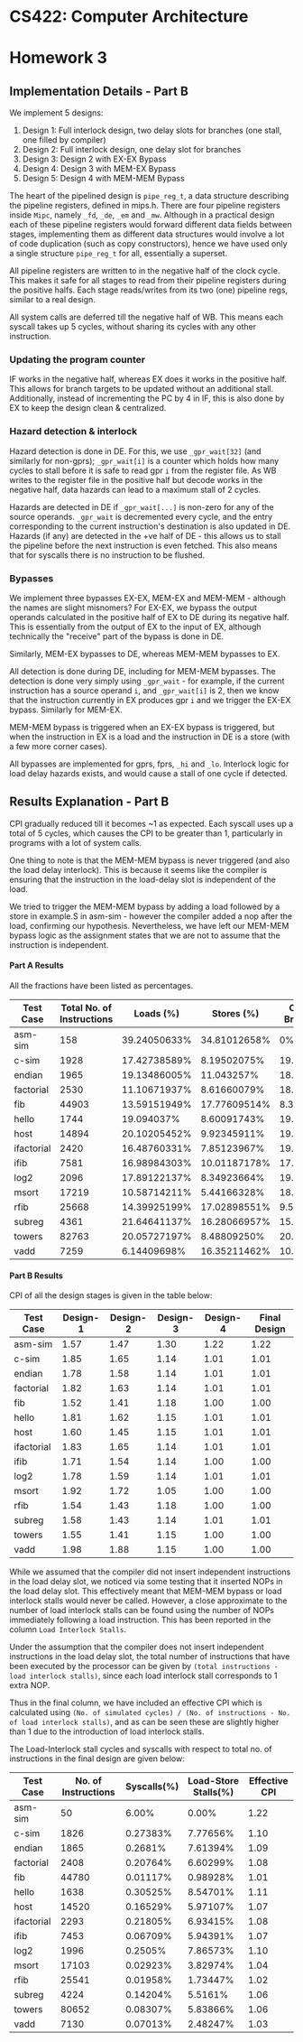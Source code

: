 # CS422: Computer Architecture
# Homework 3 

## Implementation Details - Part B

We implement 5 designs:

1. Design 1: Full interlock design, two delay slots for branches (one stall, one filled by compiler)
2. Design 2: Full interlock design, one delay slot for branches
3. Design 3: Design 2 with EX-EX Bypass
4. Design 4: Design 3 with MEM-EX Bypass
5. Design 5: Design 4 with MEM-MEM Bypass

The heart of the pipelined design is `pipe_reg_t`, a data structure describing the pipeline registers, defined in mips.h. There are four pipeline registers inside `Mipc`, namely `_fd`, `_de`, `_em` and `_mw`. Although in a practical design each of these pipeline registers would forward different data fields between stages, implementing them as different data structures would involve a lot of code duplication (such as copy constructors), hence we have used only a single structure `pipe_reg_t` for all, essentially a superset.

All pipeline registers are written to in the negative half of the clock cycle. This makes it safe for all stages to read from their pipeline registers during the positive halfs. Each stage reads/writes from its two (one) pipeline regs, similar to a real design.

All system calls are deferred till the negative half of WB. This means each syscall takes up 5 cycles, without sharing its cycles with any other instruction.

### Updating the program counter

IF works in the negative half, whereas EX does it works in the positive half. This allows for branch targets to be updated without an additional stall. Additionally, instead of incrementing the PC by 4 in IF, this is also done by EX to keep the design clean & centralized.

### Hazard detection & interlock

Hazard detection is done in DE. For this, we use `_gpr_wait[32]` (and similarly for non-gprs); `_gpr_wait[i]` is a counter which holds how many cycles to stall before it is safe to read gpr `i` from the register file. As WB writes to the register file in the positive half but decode works in the negative half, data hazards can lead to a maximum stall of 2 cycles.

Hazards are detected in DE if `_gpr_wait[...]` is non-zero for any of the source operands. `_gpr_wait` is decremented every cycle, and the entry corresponding to the current instruction's destination is also updated in DE. Hazards (if any) are detected in the +ve half of DE - this allows us to stall the pipeline before the next instruction is even fetched. This also means that for syscalls there is no instruction to be flushed.

### Bypasses

We implement three bypasses EX-EX, MEM-EX and MEM-MEM - although the names are slight misnomers? For EX-EX, we bypass the output operands calculated in the positive half of EX to DE during its negative half. This is essentially from the output of EX to the input of EX, although technically the "receive" part of the bypass is done in DE.

Similarly, MEM-EX bypasses to DE, whereas MEM-MEM bypasses to EX.

All detection is done during DE, including for MEM-MEM bypasses. The detection is done very simply using `_gpr_wait` - for example, if the current instruction has a source operand `i`, and `_gpr_wait[i]` is 2, then we know that the instruction currently in EX produces gpr `i` and we trigger the EX-EX bypass. Similarly for MEM-EX.

MEM-MEM bypass is triggered when an EX-EX bypass is triggered, but when the instruction in EX is a load and the instruction in DE is a store (with a few more corner cases).

All bypasses are implemented for gprs, fprs, `_hi` and `_lo`. Interlock logic for load delay hazards exists, and would cause a stall of one cycle if detected.

<div style="page-break-after: always;"></div>

## Results Explanation - Part B

CPI gradually reduced till it becomes ~1 as expected. Each syscall uses up a total of 5 cycles, which causes the CPI to be greater than 1, particularly in programs with a lot of system calls.

One thing to note is that the MEM-MEM bypass is never triggered (and also the load delay interlock). This is because it seems like the compiler is ensuring that the instruction in the load-delay slot is independent of the load.

We tried to trigger the MEM-MEM bypass by adding a load followed by a store in example.S in asm-sim - however the compiler added a nop after the load, confirming our hypothesis. Nevertheless, we have left our MEM-MEM bypass logic as the assignment states that we are not to assume that the instruction is independent. 

#### Part A Results

All the fractions have been listed as percentages.

| Test Case    | Total No. of Instructions | Loads (%) | Stores (%) | Conditional Branches (%) |
|--------------|-----------|------------|------------|------------|
| asm-sim      | 158   | 39.24050633% | 34.81012658% | 0% |
| c-sim        | 1928  | 17.42738589% | 8.19502075%  | 19.29460581% |
| endian       | 1965  | 19.13486005% | 11.043257%   | 18.01526717% |
| factorial    | 2530  | 11.10671937% | 8.61660079%  | 18.41897233% |
| fib          | 44903 | 13.59151949% | 17.77609514% | 8.34465403%  |
| hello        | 1744  | 19.094037%   | 8.60091743%  | 19.61009174% |
| host         | 14894 | 20.10205452% | 9.92345911%  | 19.22250571% |
| ifactorial   | 2420  | 16.48760331% | 7.85123967%  | 19.25619835% |
| ifib         | 7581  | 16.98984303% | 10.01187178% | 17.50428703% |
| log2         | 2096  | 17.89122137% | 8.34923664%  | 19.60877863% |
| msort        | 17219 | 10.58714211% | 5.44166328%  | 18.12532667% |
| rfib         | 25668 | 14.39925199% | 17.02898551% | 9.51379149% |
| subreg       | 4361  | 21.64641137% | 16.28066957% | 15.59275395% |
| towers       | 82763 | 20.05727197% | 8.48809250%  | 20.54299327% |
| vadd         | 7259  | 6.14409698%  | 16.35211462% | 10.57996969% |

#### Part B Results

CPI of all the design stages is given in the table below:

| Test Case  | Design-1 | Design-2 | Design-3 | Design-4 | Final Design |
|------------|----------|----------|----------|----------|--------------|
| asm-sim    | 1.57 | 1.47 | 1.30 | 1.22 | 1.22 |
| c-sim      | 1.85 | 1.65 | 1.14 | 1.01 | 1.01 |
| endian     | 1.78 | 1.58 | 1.14 | 1.01 | 1.01 |
| factorial  | 1.82 | 1.63 | 1.14 | 1.01 | 1.01 |
| fib        | 1.52 | 1.41 | 1.18 | 1.00 | 1.00 |
| hello      | 1.81 | 1.62 | 1.15 | 1.01 | 1.01 |
| host       | 1.60 | 1.45 | 1.15 | 1.01 | 1.01 |
| ifactorial | 1.83 | 1.65 | 1.14 | 1.01 | 1.01 |
| ifib       | 1.71 | 1.54 | 1.14 | 1.00 | 1.00 |
| log2       | 1.78 | 1.59 | 1.14 | 1.01 | 1.01 |
| msort      | 1.92 | 1.72 | 1.05 | 1.00 | 1.00 |
| rfib       | 1.54 | 1.43 | 1.18 | 1.00 | 1.00 |
| subreg     | 1.58 | 1.43 | 1.14 | 1.01 | 1.01 |
| towers     | 1.55 | 1.41 | 1.15 | 1.00 | 1.00 |
| vadd       | 1.98 | 1.88 | 1.15 | 1.00 | 1.00 |

While we assumed that the compiler did not insert independent instructions in the load delay slot, we noticed via some testing that it inserted NOPs in the load delay slot. This effectively meant that MEM-MEM bypass or load interlock stalls would never be called. However, a close approximate to the number of load interlock stalls can be found using the number of NOPs immediately following a load instruction. This has been reported in the column `Load Interlock Stalls`.

Under the assumption that the compiler does not insert independent instructions in the load delay slot, the total number of instructions that have been executed by the processor can be given by `(total instructions - load interlock stalls)`, since each load interlock stall corresponds to 1 extra NOP. 

Thus in the final column, we have included an effective CPI which is calculated using `(No. of simulated cycles) / (No. of instructions - No. of load interlock stalls)`, and as can be seen these are slightly higher than 1 due to the introduction of load interlock stalls.

The Load-Interlock stall cycles and syscalls with respect to total no. of instructions in the final design are given below:

| Test Case  | No. of Instructions | Syscalls(%) | Load-Store Stalls(%) | Effective CPI |
|------------|---------------------|-------------|-------------|------------|
| asm-sim    | 50    | 6.00%    | 0.00%    | 1.22 |
| c-sim      | 1826  | 0.27383% | 7.77656% | 1.10 |
| endian     | 1865  | 0.2681%  | 7.61394% | 1.09 |
| factorial  | 2408  | 0.20764% | 6.60299% | 1.08 |
| fib        | 44780 | 0.01117% | 0.98928% | 1.01 |
| hello      | 1638  | 0.30525% | 8.54701% | 1.11 |
| host       | 14520 | 0.16529% | 5.97107% | 1.07 |
| ifactorial | 2293  | 0.21805% | 6.93415% | 1.08 |
| ifib       | 7453  | 0.06709% | 5.94391% | 1.07 |
| log2       | 1996  | 0.2505%  | 7.86573% | 1.10 |
| msort      | 17103 | 0.02923% | 3.82974% | 1.04 |
| rfib       | 25541 | 0.01958% | 1.73447% | 1.02 |
| subreg     | 4224  | 0.14204% | 5.5161%  | 1.06 |
| towers     | 80652 | 0.08307% | 5.83866% | 1.06 |
| vadd       | 7130  | 0.07013% | 2.48247% | 1.03 |
<!-- 
In the above table effective CPI is calculated as :

**CPI** = **(No. of Simulated Cycles)** / **(No. of Instructions − Load-Store Stalls)** -->

